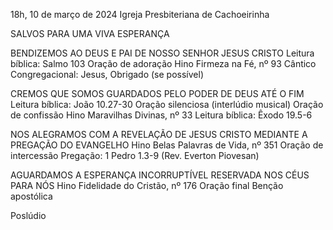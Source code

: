 18h, 10 de março de 2024
Igreja Presbiteriana de Cachoeirinha

SALVOS PARA UMA VIVA ESPERANÇA

BENDIZEMOS AO DEUS E PAI DE NOSSO SENHOR JESUS CRISTO
Leitura bíblica: Salmo 103
Oração de adoração
Hino Firmeza na Fé, nº 93
Cântico Congregacional: Jesus, Obrigado (se possível)

CREMOS QUE SOMOS GUARDADOS PELO PODER DE DEUS ATÉ O FIM
Leitura bíblica: João 10.27-30
Oração silenciosa (interlúdio musical)
Oração de confissão
Hino Maravilhas Divinas, nº 33
Leitura bíblica: Êxodo 19.5-6

NOS ALEGRAMOS COM A REVELAÇÃO DE JESUS CRISTO MEDIANTE A PREGAÇÃO DO EVANGELHO
Hino Belas Palavras de Vida, nº 351
Oração de intercessão
Pregação: 1 Pedro 1.3-9 (Rev. Everton Piovesan)

AGUARDAMOS A ESPERANÇA INCORRUPTÍVEL RESERVADA NOS CÉUS PARA NÓS
Hino Fidelidade do Cristão, nº 176
Oração final
Benção apostólica

Poslúdio
